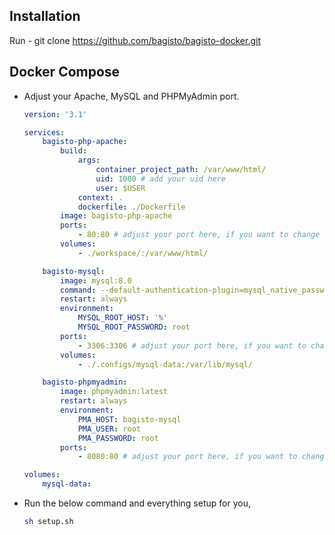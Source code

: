 ## Installation

Run - git clone https://github.com/bagisto/bagisto-docker.git

## Docker Compose

- Adjust your Apache, MySQL and PHPMyAdmin port.

  ~~~yml
  version: '3.1'

  services:
      bagisto-php-apache:
          build:
              args:
                  container_project_path: /var/www/html/
                  uid: 1000 # add your uid here
                  user: $USER
              context: .
              dockerfile: ./Dockerfile
          image: bagisto-php-apache
          ports:
              - 80:80 # adjust your port here, if you want to change
          volumes:
              - ./workspace/:/var/www/html/

      bagisto-mysql:
          image: mysql:8.0
          command: --default-authentication-plugin=mysql_native_password
          restart: always
          environment:
              MYSQL_ROOT_HOST: '%'
              MYSQL_ROOT_PASSWORD: root
          ports:
              - 3306:3306 # adjust your port here, if you want to change
          volumes:
              - ./.configs/mysql-data:/var/lib/mysql/

      bagisto-phpmyadmin:
          image: phpmyadmin:latest
          restart: always
          environment:
              PMA_HOST: bagisto-mysql
              PMA_USER: root
              PMA_PASSWORD: root
          ports:
              - 8080:80 # adjust your port here, if you want to change

  volumes:
      mysql-data:
  ~~~

- Run the below command and everything setup for you,

  ~~~sh
  sh setup.sh
  ~~~
